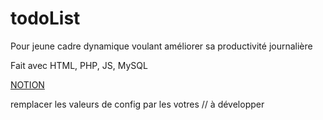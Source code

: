 # todoList
Pour jeune cadre dynamique voulant améliorer sa productivité journalière

Fait avec HTML, PHP, JS, MySQL

[NOTION](https://www.notion.so/BRIEF-T0D0LIST-b1bbf79d45a34536895be8991eeae9da?pvs=4)

remplacer les valeurs de config par les votres // à développer